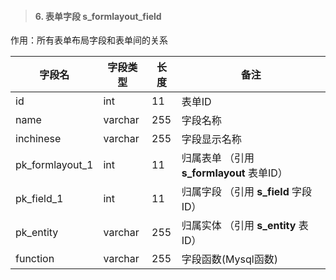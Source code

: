 > #### 6. 表单字段 s_formlayout_field

作用：所有表单布局字段和表单间的关系

| 字段名          | 字段类型 | 长度 | 备注                                      |
| --------------- | -------- | ---- | ----------------------------------------- |
| id              | int      | 11   | 表单ID                                    |
| name            | varchar  | 255  | 字段名称                                  |
| inchinese       | varchar  | 255  | 字段显示名称                              |
| pk_formlayout_1 | int      | 11   | 归属表单 （引用 **s_formlayout** 表单ID） |
| pk_field_1      | int      | 11   | 归属字段 （引用 **s_field** 字段ID）      |
| pk_entity       | varchar  | 255  | 归属实体 （引用 **s_entity** 表ID）       |
| function        | varchar  | 255  | 字段函数(Mysql函数)                       |
